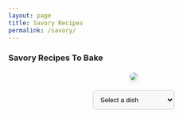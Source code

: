 ```yaml
---
layout: page
title: Savory Recipes
permalink: /savory/
---
```


### Savory Recipes To Bake

<div style="text-align: center; margin-top: 20px;">
    <img src="{{ site.baseurl }}/images/sweet_treats.png" style="max-width: 100%; border-radius: 15px; box-shadow: 0px 4px 8px rgba(0, 0, 0, 0.1);">
</div>

<div style="text-align: center; margin-top: 20px;">
    <select id="baking-menu" style="padding: 10px; border-radius: 5px; border: 1px solid #ccc; background-color: #f8f8f8;" onchange="location = this.value;">
        <option value="">Select a dish</option>
        <option value="{{ site.baseurl }}/sweet/choco_chip_cookies">Choco Chip Cookies</option>
        <option value="{{ site.baseurl }}/sweet/vanilla_layer_cakes">Vanilla Layer Cake</option>
        <option value="{{ site.baseurl }}/sweet/sugar_cookies">Sugar Cookies</option>
        <option value="{{ site.baseurl }}/sweet/lava_cakes">Lava Cake</option>
        <option value="{{ site.baseurl }}/sweet/vanilla_cupcakes">Vanilla Cupcakes</option>
        <option value="{{ site.baseurl }}/sweet/eclairs">Eclairs</option>
        <option value="javascript:randomPage()">Wildcard</option>
    </select>
</div>

<script>
    function randomPage() {
        var pages = [
            "{{ site.baseurl }}/sweet/choco_chip_cookies",
            "{{ site.baseurl }}/sweet/vanilla_layer_cakes",
            "{{ site.baseurl }}/sweet/sugar_cookies",
            "{{ site.baseurl }}/sweet/lava_cakes",
            "{{ site.baseurl }}/sweet/vanilla_cupcakes",
            "{{ site.baseurl }}/sweet/eclairs"
        ];
        var randomIndex = Math.floor(Math.random() * pages.length);
        location.href = pages[randomIndex];
    }
</script>

